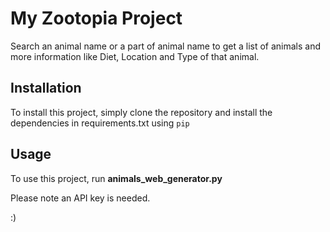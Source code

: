 # My Zootopia Project

Search an animal name or a part of animal name to get a list of animals and more information like Diet, Location and Type of that animal.

## Installation

To install this project, simply clone the repository and install the dependencies in requirements.txt using `pip`

## Usage

To use this project, run **animals_web_generator.py**

Please note an API key is needed.

:)